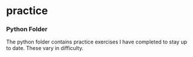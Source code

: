 # practice

### Python Folder
The python folder contains practice exercises I have completed to stay up to date. These vary in difficulty.